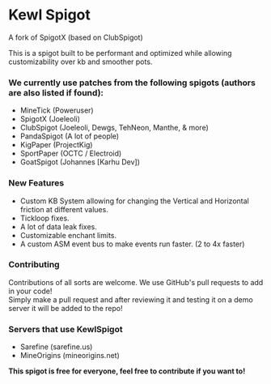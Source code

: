 # Kewl Spigot
A fork of SpigotX (based on ClubSpigot)

This is a spigot built to be performant and optimized while allowing customizability over kb and smoother pots.

### We currently use patches from the following spigots (authors are also listed if found):
 - MineTick (Poweruser)
 - SpigotX (Joeleoli)
 - ClubSpigot (Joeleoli, Dewgs, TehNeon, Manthe, & more)
 - PandaSpigot (A lot of people)
 - KigPaper (ProjectKig)
 - SportPaper (OCTC / Electroid)
 - GoatSpigot (Johannes [Karhu Dev])

### New Features
 - Custom KB System allowing for changing the Vertical and Horizontal friction at different values.<br>
 - Tickloop fixes.<br>
 - A lot of data leak fixes.<br>
 - Customizable enchant limits.<br>
 - A custom ASM event bus to make events run faster. (2 to 4x faster)<br>

### Contributing
Contributions of all sorts are welcome. We use GitHub's pull requests to add in your code!<br>
Simply make a pull request and after reviewing it and testing it on a demo server it will be added to the repo!

### Servers that use KewlSpigot
 - Sarefine (sarefine.us)
 - MineOrigins (mineorigins.net)

**This spigot is free for everyone, feel free to contribute if you want to!**
